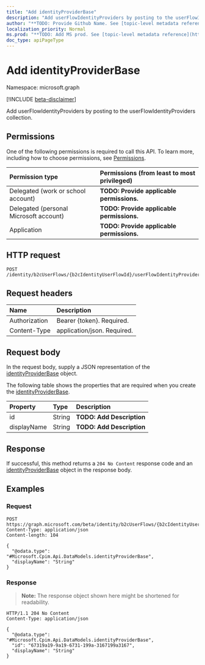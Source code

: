```yaml
---
title: "Add identityProviderBase"
description: "Add userFlowIdentityProviders by posting to the userFlowIdentityProviders collection."
author: "**TODO: Provide Github Name. See [topic-level metadata reference](https://msgo.azurewebsites.net/add/document/guidelines/metadata.html#topic-level-metadata)**"
localization_priority: Normal
ms.prod: "**TODO: Add MS prod. See [topic-level metadata reference](https://msgo.azurewebsites.net/add/document/guidelines/metadata.html#topic-level-metadata)**"
doc_type: apiPageType
---
```


# Add identityProviderBase
Namespace: microsoft.graph

[!INCLUDE [beta-disclaimer](../../includes/beta-disclaimer.md)]

Add userFlowIdentityProviders by posting to the userFlowIdentityProviders collection.

## Permissions
One of the following permissions is required to call this API. To learn more, including how to choose permissions, see [Permissions](/graph/permissions-reference).

|Permission type|Permissions (from least to most privileged)|
|:---|:---|
|Delegated (work or school account)|**TODO: Provide applicable permissions.**|
|Delegated (personal Microsoft account)|**TODO: Provide applicable permissions.**|
|Application|**TODO: Provide applicable permissions.**|

## HTTP request

<!-- {
  "blockType": "ignored"
}
-->
``` http
POST /identity/b2cUserFlows/{b2cIdentityUserFlowId}/userFlowIdentityProviders/$ref
```

## Request headers
|Name|Description|
|:---|:---|
|Authorization|Bearer {token}. Required.|
|Content-Type|application/json. Required.|

## Request body
In the request body, supply a JSON representation of the [identityProviderBase](../resources/identityproviderbase.md) object.

The following table shows the properties that are required when you create the [identityProviderBase](../resources/identityproviderbase.md).

|Property|Type|Description|
|:---|:---|:---|
|id|String|**TODO: Add Description**|
|displayName|String|**TODO: Add Description**|



## Response

If successful, this method returns a `204 No Content` response code and an [identityProviderBase](../resources/identityproviderbase.md) object in the response body.

## Examples

### Request
<!-- {
  "blockType": "request",
  "name": "create_identityproviderbase_from_"
}
-->
``` http
POST https://graph.microsoft.com/beta/identity/b2cUserFlows/{b2cIdentityUserFlowId}/userFlowIdentityProviders/$ref
Content-Type: application/json
Content-length: 104

{
  "@odata.type": "#Microsoft.Cpim.Api.DataModels.identityProviderBase",
  "displayName": "String"
}
```


### Response
>**Note:** The response object shown here might be shortened for readability.
<!-- {
  "blockType": "response",
  "truncated": true,
  "@odata.type": "Microsoft.Cpim.Api.DataModels.identityProviderBase"
}
-->
``` http
HTTP/1.1 204 No Content
Content-Type: application/json

{
  "@odata.type": "#Microsoft.Cpim.Api.DataModels.identityProviderBase",
  "id": "67319a19-9a19-6731-199a-3167199a3167",
  "displayName": "String"
}
```

